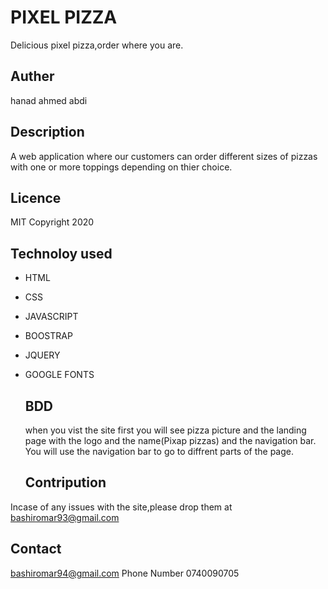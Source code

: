 # PIXEL PIZZA 
Delicious pixel pizza,order where you are.
## Auther
hanad ahmed abdi
## Description
 A web application where our customers can order different sizes of pizzas with one or more toppings depending on thier choice.
 ## Licence
 MIT Copyright 2020 
 ## Technoloy used
- HTML
- CSS 
- JAVASCRIPT
- BOOSTRAP
- JQUERY
- GOOGLE FONTS 
  
  ## BDD 
  when you vist the site first you will see  pizza picture and the landing page with the logo and the name(Pixap pizzas) and the navigation bar. You will use the navigation bar to go to diffrent parts of the page.
  ## Contripution
Incase of any issues with the site,please drop them at bashiromar93@gmail.com


  ## Contact
  bashiromar94@gmail.com
  Phone Number 0740090705


















 
